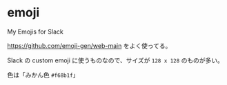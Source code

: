 # emoji

My Emojis for Slack

https://github.com/emoji-gen/web-main をよく使ってる。

Slack の custom emoji に使うものなので、サイズが `128 x 128` のものが多い。

色は「みかん色 `#f68b1f`」
